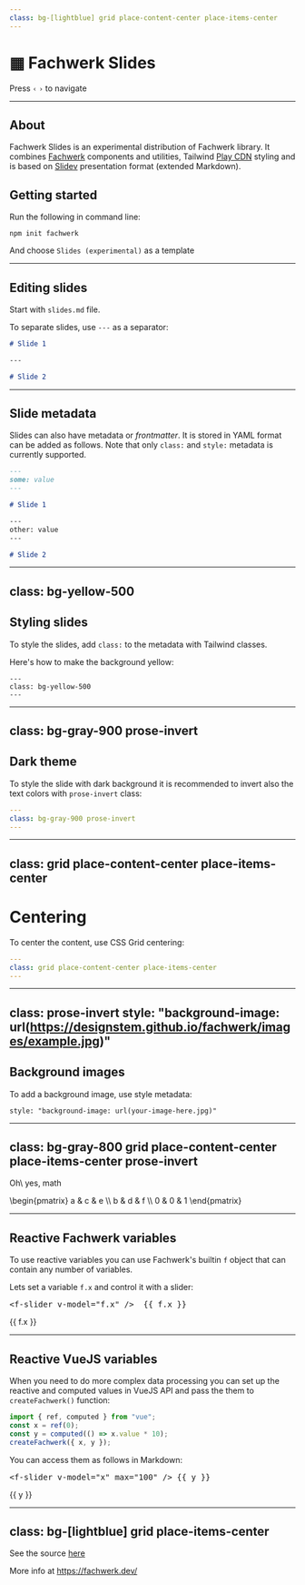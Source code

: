```yaml
---
class: bg-[lightblue] grid place-content-center place-items-center	
---
```


# ▦ Fachwerk Slides

Press `‹` `›` to navigate

---

## About

Fachwerk Slides is an experimental distribution of Fachwerk library. It combines [Fachwerk](https://fachwerk.dev/) components and utilities, Tailwind [Play CDN](https://tailwindcss.com/docs/installation/play-cdn)  styling and is based on [Slidev](https://sli.dev/guide/syntax.html) presentation format (extended Markdown).

## Getting started

Run the following in command line:

```
npm init fachwerk
```

And choose `Slides (experimental)` as a template

---

## Editing slides

Start with `slides.md` file. 

To separate slides, use `---` as a separator:

```md
# Slide 1

---

# Slide 2

```

---

## Slide metadata

Slides can also have metadata or _frontmatter_. It is stored in YAML format can be added as follows. Note that only `class:` and `style:` metadata is currently supported.

```md
---
some: value
---

# Slide 1

---
other: value
---

# Slide 2

```

---
class: bg-yellow-500
---

## Styling slides

To style the slides, add `class:` to the metadata with Tailwind classes.

Here's how to make the background yellow:


```
---
class: bg-yellow-500
---
```

---
class: bg-gray-900 prose-invert
---

## Dark theme

To style the slide with dark background it is recommended to invert also the text colors with `prose-invert` class:

```yaml
---
class: bg-gray-900 prose-invert
---
```

---
class: grid place-content-center place-items-center	
---

# Centering

To center the content, use CSS Grid centering:

```yaml
---
class: grid place-content-center place-items-center	
---
```

---
class: prose-invert
style: "background-image: url(https://designstem.github.io/fachwerk/images/example.jpg)"
---

## Background images

To add a background image, use style metadata:

`style: "background-image: url(your-image-here.jpg)"`


---
class: bg-gray-800 grid place-content-center place-items-center prose-invert
---

<f-math>Oh\ yes, math</f-math>

<f-math>\begin{pmatrix} a & c & e \\\\ b & d & f \\\\ 0 & 0 & 1 \end{pmatrix}</f-math>

---


## Reactive Fachwerk variables

To use reactive variables you can use Fachwerk's builtin `f` object that can contain any number of variables.

Lets set a variable `f.x` and control it with a slider:

<pre v-pre>
&lt;f-slider v-model="f.x" />  {{ f.x }}
</pre>

<f-slider v-model="f.x" /> {{ f.x }}

---

## Reactive VueJS variables

When you need to do more complex data processing you can set up the reactive and computed values in VueJS API and pass the them to `createFachwerk()` function:

```js
import { ref, computed } from "vue";
const x = ref(0);
const y = computed(() => x.value * 10);
createFachwerk({ x, y });
```

You can access them as follows in Markdown:

<pre v-pre>
&lt;f-slider v-model="x" max="100" /> {{ y }}
</pre>

<f-slider v-model="x" /> {{ y }}

---
class: bg-[lightblue] grid place-items-center 
---

<f-svg centered>
  <path
    :d="circlepoints(16,50)
      .map(point => circlepath(50,point))
      .join(' ')
    "
    fill="none"
    stroke="black"
    stroke-width="2"
  />
</f-svg>

See the source [here](https://github.com/fachwerk-dev/create-fachwerk/tree/main/slides)

More info at https://fachwerk.dev/

